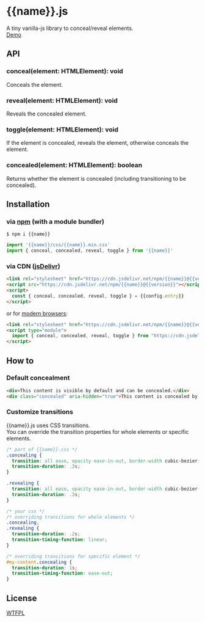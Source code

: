 # {{name}}.js

A tiny vanilla-js library to conceal/reveal elements.  
[Demo]({{config.demoUrl}})


## API

### conceal(element: HTMLElement): void

Conceals the element.

### reveal(element: HTMLElement): void

Reveals the concealed element.

### toggle(element: HTMLElement): void

If the element is concealed, reveals the element, otherwise conceals the element.

### concealed(element: HTMLElement): boolean

Returns whether the element is concealed (including transitioning to be concealed).


## Installation

### via [npm](https://www.npmjs.com/package/{{name}}) (with a module bundler)

```
$ npm i {{name}}
```

```js
import '{{name}}/css/{{name}}.min.css'
import { conceal, concealed, reveal, toggle } from '{{name}}'
```

### via CDN ([jsDelivr](https://www.jsdelivr.com/package/npm/{{name}}))

```html
<link rel="stylesheet" href="https://cdn.jsdelivr.net/npm/{{name}}@{{version}}/css/{{name}}.min.css">
<script src="https://cdn.jsdelivr.net/npm/{{name}}@{{version}}"></script>
<script>
  const { conceal, concealed, reveal, toggle } = {{config.entry}}
</script>
```

or for [modern browsers](https://caniuse.com/#feat=es6-module):

```html
<link rel="stylesheet" href="https://cdn.jsdelivr.net/npm/{{name}}@{{version}}/css/{{name}}.min.css">
<script type="module">
  import { conceal, concealed, reveal, toggle } from "https://cdn.jsdelivr.net/npm/{{name}}@{{version}}/es/{{name}}.min.js"
</script>
```


## How to

### Default concealment

```html
<div>This content is visible by default and can be concealed.</div>
<div class="concealed" aria-hidden="true">This content is concealed by default and can be revealed.</div>
```


### Customize transitions

{{name}}.js uses CSS transitions.  
You can override the transition properties for whole elements or specific elements.

```css
/* part of {{name}}.css */
.concealing {
  transition: all ease, opacity ease-in-out, border-width cubic-bezier(.5, 0, 1, .5);
  transition-duration: .3s;
}

.revealing {
  transition: all ease, opacity ease-in-out, border-width cubic-bezier(0, .5, .5, 1);
  transition-duration: .3s;
}
```

```css
/* your css */
/* overriding transitions for whole elements */
.concealing,
.revealing {
  transition-duration: .2s;
  transition-timing-function: linear;
}

/* overriding transitions for specific element */
#my-content.concealing {
  transition-duration: 1s;
  transition-timing-function: ease-out;
}
```


## License

[WTFPL](http://www.wtfpl.net)
